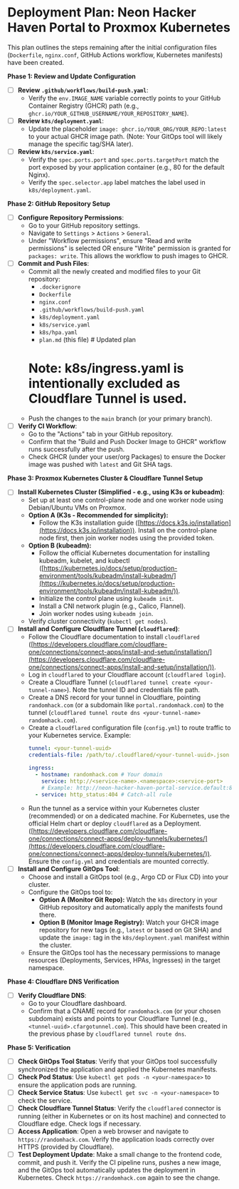 # Deployment Plan: Neon Hacker Haven Portal to Proxmox Kubernetes

This plan outlines the steps remaining after the initial configuration files (`Dockerfile`, `nginx.conf`, GitHub Actions workflow, Kubernetes manifests) have been created.

**Phase 1: Review and Update Configuration**

*   [ ] **Review `.github/workflows/build-push.yaml`**:
    *   Verify the `env.IMAGE_NAME` variable correctly points to your GitHub Container Registry (GHCR) path (e.g., `ghcr.io/YOUR_GITHUB_USERNAME/YOUR_REPOSITORY_NAME`).
*   [ ] **Review `k8s/deployment.yaml`**:
    *   Update the placeholder `image: ghcr.io/YOUR_ORG/YOUR_REPO:latest` to your actual GHCR image path. (Note: Your GitOps tool will likely manage the specific tag/SHA later).
*   [ ] **Review `k8s/service.yaml`**:
    *   Verify the `spec.ports.port` and `spec.ports.targetPort` match the port exposed by your application container (e.g., 80 for the default Nginx).
    *   Verify the `spec.selector.app` label matches the label used in `k8s/deployment.yaml`.

**Phase 2: GitHub Repository Setup**

*   [ ] **Configure Repository Permissions**:
    *   Go to your GitHub repository settings.
    *   Navigate to `Settings` > `Actions` > `General`.
    *   Under "Workflow permissions", ensure "Read and write permissions" is selected OR ensure "Write" permission is granted for `packages: write`. This allows the workflow to push images to GHCR.
*   [ ] **Commit and Push Files**:
    *   Commit all the newly created and modified files to your Git repository:
        *   `.dockerignore`
        *   `Dockerfile`
        *   `nginx.conf`
        *   `.github/workflows/build-push.yaml`
        *   `k8s/deployment.yaml`
        *   `k8s/service.yaml`
        *   `k8s/hpa.yaml`
        *   `plan.md` (this file) # Updated plan
        # Note: k8s/ingress.yaml is intentionally excluded as Cloudflare Tunnel is used.
    *   Push the changes to the `main` branch (or your primary branch).
*   [ ] **Verify CI Workflow**:
    *   Go to the "Actions" tab in your GitHub repository.
    *   Confirm that the "Build and Push Docker Image to GHCR" workflow runs successfully after the push.
    *   Check GHCR (under your user/org Packages) to ensure the Docker image was pushed with `latest` and Git SHA tags.

**Phase 3: Proxmox Kubernetes Cluster & Cloudflare Tunnel Setup**

*   [ ] **Install Kubernetes Cluster (Simplified - e.g., using K3s or kubeadm)**:
    *   Set up at least one control-plane node and one worker node using Debian/Ubuntu VMs on Proxmox.
    *   **Option A (K3s - Recommended for simplicity):**
        *   Follow the K3s installation guide ([https://docs.k3s.io/installation](https://docs.k3s.io/installation)). Install on the control-plane node first, then join worker nodes using the provided token.
    *   **Option B (kubeadm):**
        *   Follow the official Kubernetes documentation for installing kubeadm, kubelet, and kubectl ([https://kubernetes.io/docs/setup/production-environment/tools/kubeadm/install-kubeadm/](https://kubernetes.io/docs/setup/production-environment/tools/kubeadm/install-kubeadm/)).
        *   Initialize the control plane using `kubeadm init`.
        *   Install a CNI network plugin (e.g., Calico, Flannel).
        *   Join worker nodes using `kubeadm join`.
    *   Verify cluster connectivity (`kubectl get nodes`).
*   [ ] **Install and Configure Cloudflare Tunnel (`cloudflared`)**:
    *   Follow the Cloudflare documentation to install `cloudflared` ([https://developers.cloudflare.com/cloudflare-one/connections/connect-apps/install-and-setup/installation/](https://developers.cloudflare.com/cloudflare-one/connections/connect-apps/install-and-setup/installation/)).
    *   Log in `cloudflared` to your Cloudflare account (`cloudflared login`).
    *   Create a Cloudflare Tunnel (`cloudflared tunnel create <your-tunnel-name>`). Note the tunnel ID and credentials file path.
    *   Create a DNS record for your tunnel in Cloudflare, pointing `randomhack.com` (or a subdomain like `portal.randomhack.com`) to the tunnel (`cloudflared tunnel route dns <your-tunnel-name> randomhack.com`).
    *   Create a `cloudflared` configuration file (`config.yml`) to route traffic to your Kubernetes service. Example:
        ```yaml
        tunnel: <your-tunnel-uuid>
        credentials-file: /path/to/.cloudflared/<your-tunnel-uuid>.json # Adjust path as needed

        ingress:
          - hostname: randomhack.com # Your domain
            service: http://<service-name>.<namespace>:<service-port>
            # Example: http://neon-hacker-haven-portal-service.default:80
          - service: http_status:404 # Catch-all rule
        ```
    *   Run the tunnel as a service within your Kubernetes cluster (recommended) or on a dedicated machine. For Kubernetes, use the official Helm chart or deploy `cloudflared` as a Deployment. ([https://developers.cloudflare.com/cloudflare-one/connections/connect-apps/deploy-tunnels/kubernetes/](https://developers.cloudflare.com/cloudflare-one/connections/connect-apps/deploy-tunnels/kubernetes/)). Ensure the `config.yml` and credentials are mounted correctly.
*   [ ] **Install and Configure GitOps Tool**:
    *   Choose and install a GitOps tool (e.g., Argo CD or Flux CD) into your cluster.
    *   Configure the GitOps tool to:
        *   **Option A (Monitor Git Repo):** Watch the `k8s` directory in your GitHub repository and automatically apply the manifests found there.
        *   **Option B (Monitor Image Registry):** Watch your GHCR image repository for new tags (e.g., `latest` or based on Git SHA) and update the `image:` tag in the `k8s/deployment.yaml` manifest within the cluster.
    *   Ensure the GitOps tool has the necessary permissions to manage resources (Deployments, Services, HPAs, Ingresses) in the target namespace.

**Phase 4: Cloudflare DNS Verification**

 *   [ ] **Verify Cloudflare DNS**:
     *   Go to your Cloudflare dashboard.
     *   Confirm that a CNAME record for `randomhack.com` (or your chosen subdomain) exists and points to your Cloudflare Tunnel (e.g., `<tunnel-uuid>.cfargotunnel.com`). This should have been created in the previous phase by `cloudflared tunnel route dns`.

**Phase 5: Verification**

*   [ ] **Check GitOps Tool Status**: Verify that your GitOps tool successfully synchronized the application and applied the Kubernetes manifests.
*   [ ] **Check Pod Status**: Use `kubectl get pods -n <your-namespace>` to ensure the application pods are running.
*   [ ] **Check Service Status**: Use `kubectl get svc -n <your-namespace>` to check the service.
*   [ ] **Check Cloudflare Tunnel Status**: Verify the `cloudflared` connector is running (either in Kubernetes or on its host machine) and connected to Cloudflare edge. Check logs if necessary.
*   [ ] **Access Application**: Open a web browser and navigate to `https://randomhack.com`. Verify the application loads correctly over HTTPS (provided by Cloudflare).
*   [ ] **Test Deployment Update**: Make a small change to the frontend code, commit, and push it. Verify the CI pipeline runs, pushes a new image, and the GitOps tool automatically updates the deployment in Kubernetes. Check `https://randomhack.com` again to see the change.
